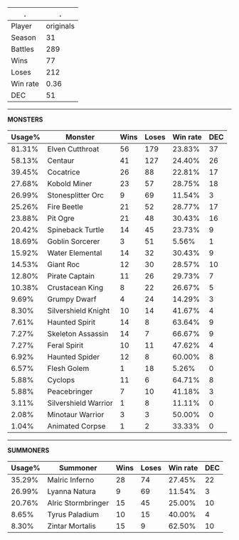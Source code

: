 .|.
|-|-
Player|originals
Season|31
Battles|289
Wins|77
Loses|212
Win rate|0.36
DEC|51

---
**MONSTERS**

Usage%|Monster|Wins|Loses|Win rate|DEC|
-|-|-|-|-|-|
81.31%|Elven Cutthroat|56|179|23.83%|37|
58.13%|Centaur|41|127|24.40%|26|
39.45%|Cocatrice|26|88|22.81%|17|
27.68%|Kobold Miner|23|57|28.75%|18|
26.99%|Stonesplitter Orc|9|69|11.54%|3|
25.26%|Fire Beetle|21|52|28.77%|17|
23.88%|Pit Ogre|21|48|30.43%|16|
20.42%|Spineback Turtle|14|45|23.73%|9|
18.69%|Goblin Sorcerer|3|51|5.56%|1|
15.92%|Water Elemental|14|32|30.43%|9|
14.53%|Giant Roc|12|30|28.57%|10|
12.80%|Pirate Captain|11|26|29.73%|7|
10.38%|Crustacean King|8|22|26.67%|5|
9.69%|Grumpy Dwarf|4|24|14.29%|3|
8.30%|Silvershield Knight|10|14|41.67%|4|
7.61%|Haunted Spirit|14|8|63.64%|9|
7.27%|Skeleton Assassin|14|7|66.67%|9|
7.27%|Feral Spirit|10|11|47.62%|4|
6.92%|Haunted Spider|12|8|60.00%|8|
6.57%|Flesh Golem|1|18|5.26%|0|
5.88%|Cyclops|11|6|64.71%|8|
5.88%|Peacebringer|7|10|41.18%|3|
3.11%|Silvershield Warrior|1|8|11.11%|0|
2.08%|Minotaur Warrior|3|3|50.00%|0|
1.04%|Animated Corpse|1|2|33.33%|0|

---
**SUMMONERS**

Usage%|Summoner|Wins|Loses|Win rate|DEC|
-|-|-|-|-|-|
35.29%|Malric Inferno|28|74|27.45%|22|
26.99%|Lyanna Natura|9|69|11.54%|3|
20.76%|Alric Stormbringer|15|45|25.00%|10|
8.65%|Tyrus Paladium|10|15|40.00%|4|
8.30%|Zintar Mortalis|15|9|62.50%|10|
